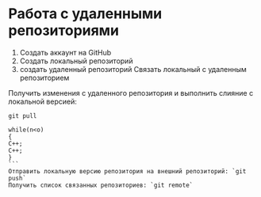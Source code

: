 # Работа с удаленными репозиториями
1. Создать аккаунт на GitHub
2. Создать локальный репозиторий
3. создать удаленный репозиторий
Связать локальный с удаленным репозиторием

Получить изменения с удаленного репозитория и выполнить слияние с локальной версией:
```
git pull
```
``````
while(n<o)
{
C++;
C++;
}
```
Отправить локальную версию репозитория на внешний репозиторий: `git push`
Получить список связанных репозиториев: `git remote`